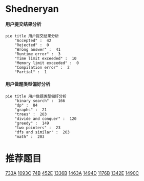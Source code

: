 # Shedneryan

<!-- tabs:start -->



#### **用户提交结果分析**

```mermaid
pie title 用户提交结果分析
    "Accepted" :  42
    "Rejected" :  0
    "Wrong answer" :  41
    "Runtime error" :  3
    "Time limit exceeded" :  10
    "Memory limit exceeded" :  0
    "Compilation error" :  2
    "Partial" :  1
```

#### **用户做题类型偏好分析**

```mermaid
pie title 用户做题类型偏好分析
    "binary search" :  166
    "dp" :  84
    "graphs" :  21
    "trees" :  203
    "divide and conquer" :  120
    "greedy" :  149
    "two pointers" :  23
    "dfs and similar" :  203
    "math" :  203
```



<!-- tabs:end -->
# 推荐题目
[733A](https://codeforces.com/contest/733/problem/A)
[1093C](https://codeforces.com/contest/1093/problem/C)
[74B](https://codeforces.com/contest/74/problem/B)
[452E](https://codeforces.com/contest/452/problem/E)
[1336B](https://codeforces.com/contest/1336/problem/B)
[1463A](https://codeforces.com/contest/1463/problem/A)
[1494D](https://codeforces.com/contest/1494/problem/D)
[1176B](https://codeforces.com/contest/1176/problem/B)
[1342E](https://codeforces.com/contest/1342/problem/E)
[1490C](https://codeforces.com/contest/1490/problem/C)
